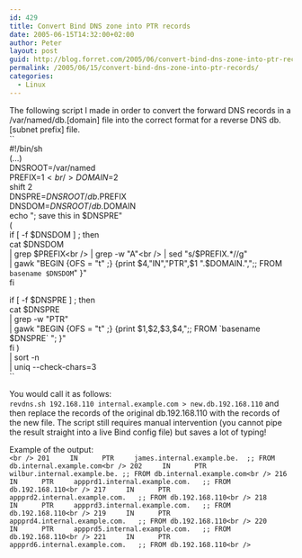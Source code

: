 ```yaml
---
id: 429
title: Convert Bind DNS zone into PTR records
date: 2005-06-15T14:32:00+02:00
author: Peter
layout: post
guid: http://blog.forret.com/2005/06/convert-bind-dns-zone-into-ptr-records/
permalink: /2005/06/15/convert-bind-dns-zone-into-ptr-records/
categories:
  - Linux
---
```

The following script I made in order to convert the forward DNS records in a /var/named/db.[domain] file into the correct format for a reverse DNS db.[subnet prefix] file.  
``<br />
#!/bin/sh<br />
(...)<br />
DNSROOT=/var/named<br />
PREFIX=$1<br />
DOMAIN=$2<br />
shift 2<br />
DNSPRE=$DNSROOT/db.$PREFIX<br />
DNSDOM=$DNSROOT/db.$DOMAIN<br />
echo "; save this in $DNSPRE"<br />
(<br />
if [ -f $DNSDOM ] ; then<br />
cat $DNSDOM<br />
| grep $PREFIX<br />
| grep -w "A"<br />
| sed "s/$PREFIX.*//g"<br />
| gawk "BEGIN {OFS = "t" ;} {print $4,"IN","PTR",$1 ".$DOMAIN.",";; FROM `basename $DNSDOM`" }"<br />
fi</p>
<p>if [ -f $DNSPRE ] ; then<br />
cat $DNSPRE<br />
| grep -w "PTR"<br />
| gawk "BEGIN {OFS = "t" ;} {print $1,$2,$3,$4,";; FROM `basename $DNSPRE` "; }"<br />
fi )<br />
| sort -n<br />
| uniq --check-chars=3<br />
`` 

You would call it as follows:  
`revdns.sh 192.168.110 internal.example.com > new.db.192.168.110` and then replace the records of the original db.192.168.110 with the records of the new file. The script still requires manual intervention (you cannot pipe the result straight into a live Bind config file) but saves a lot of typing!

Example of the output:  
`<br />
201     IN      PTR     james.internal.example.be.  ;; FROM db.internal.example.com<br />
202     IN      PTR     wilbur.internal.example.be. ;; FROM db.internal.example.com<br />
216     IN      PTR     appprd1.internal.example.com.   ;; FROM db.192.168.110<br />
217     IN      PTR     appprd2.internal.example.com.   ;; FROM db.192.168.110<br />
218     IN      PTR     appprd3.internal.example.com.   ;; FROM db.192.168.110<br />
219     IN      PTR     appprd4.internal.example.com.   ;; FROM db.192.168.110<br />
220     IN      PTR     appprd5.internal.example.com.   ;; FROM db.192.168.110<br />
221     IN      PTR     appprd6.internal.example.com.   ;; FROM db.192.168.110<br />
`